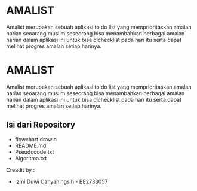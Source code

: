 # AMALIST

Amalist merupakan sebuah aplikasi to do list yang memprioritaskan amalan harian seoarang muslim
seseorang bisa menambahkan berbagai amalan harian dalam aplikasi ini untuk bisa dichecklist pada hari itu
serta dapat melihat progres amalan setiap harinya.

# AMALIST

Amalist merupakan sebuah aplikasi to do list yang memprioritaskan amalan harian seoarang muslim
seseorang bisa menambahkan berbagai amalan harian dalam aplikasi ini untuk bisa dichecklist pada hari itu
serta dapat melihat progres amalan setiap harinya.
## Isi dari Repository
- flowchart drawio
- README.md
- Pseudocode.txt
- Algoritma.txt

Creadit by :
- Izmi Duwi Cahyaningsih - BE2733057

